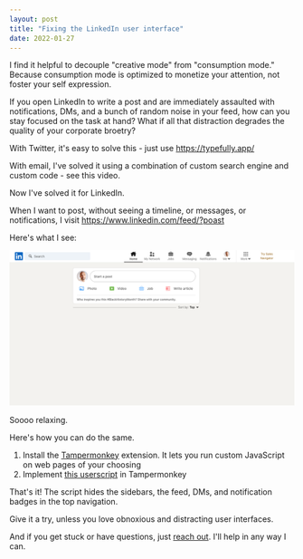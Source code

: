 ```yaml
---
layout: post
title: "Fixing the LinkedIn user interface"
date: 2022-01-27
---
```


I find it helpful to decouple "creative mode" from "consumption mode." Because consumption mode is optimized to monetize your attention, not foster your self expression.

If you open LinkedIn to write a post and are immediately assaulted with notifications, DMs, and a bunch of random noise in your feed, how can you stay focused on the task at hand? What if all that distraction degrades the quality of your corporate broetry?

With Twitter, it's easy to solve this - just use https://typefully.app/

With email, I've solved it using a combination of custom search engine and custom code - see this video.

Now I've solved it for LinkedIn.

When I want to post, without seeing a timeline, or messages, or notifications, I visit https://www.linkedin.com/feed/?poast

Here's what I see:

![clean linkedin screenshot](/images/linkedin-clean.png)

Soooo relaxing.

Here's how you can do the same.

1. Install the [Tampermonkey](https://www.tampermonkey.net/) extension. It lets you run custom JavaScript on web pages of your choosing
2. Implement [this userscript](https://gist.github.com/bruab/aef43c804064583b0665bbff7ab8e479) in Tampermonkey

That's it! The script hides the sidebars, the feed, DMs, and notification badges in the top navigation.

Give it a try, unless you love obnoxious and distracting user interfaces.

And if you get stuck or have questions, just [reach out](/contact). I'll help in any way I can.
